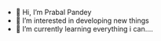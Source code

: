 - 👋 Hi, I’m Prabal Pandey
- 👀 I’m interested in developing new things
- 🌱 I’m currently learning everything i can....

<!---
kingpingx/kingpingx is a ✨ special ✨ repository because its `README.md` (this file) appears on your GitHub profile.
You can click the Preview link to take a look at your changes.
--->
